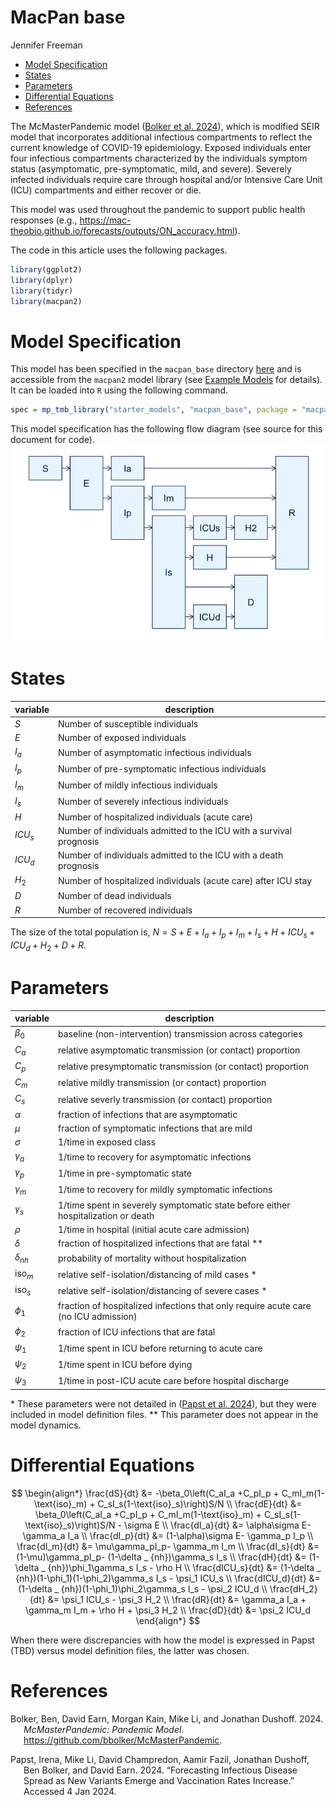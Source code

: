 MacPan base
================
Jennifer Freeman

- [Model Specification](#model-specification)
- [States](#states)
- [Parameters](#parameters)
- [Differential Equations](#differential-equations)
- [References](#references)

The McMasterPandemic model ([Bolker et al. 2024](#ref-macpan)), which is
modified SEIR model that incorporates additional infectious compartments
to reflect the current knowledge of COVID-19 epidemiology. Exposed
individuals enter four infectious compartments characterized by the
individuals symptom status (asymptomatic, pre-symptomatic, mild, and
severe). Severely infected individuals require care through hospital
and/or Intensive Care Unit (ICU) compartments and either recover or die.

This model was used throughout the pandemic to support public health
responses (e.g.,
<https://mac-theobio.github.io/forecasts/outputs/ON_accuracy.html>).

The code in this article uses the following packages.

``` r
library(ggplot2)
library(dplyr)
library(tidyr)
library(macpan2)
```

# Model Specification

This model has been specified in the `macpan_base` directory
[here](https://github.com/canmod/macpan2/blob/main/inst/starter_models/macpan_base/tmb.R)
and is accessible from the `macpan2` model library (see [Example
Models](https://canmod.github.io/macpan2/articles/example_models.html)
for details). It can be loaded into `R` using the following command.

``` r
spec = mp_tmb_library("starter_models", "macpan_base", package = "macpan2")
```

This model specification has the following flow diagram (see source for
this document for code). ![](./figures/diagram-1.png)<!-- -->

# States

| variable | description                                                         |
|----------|---------------------------------------------------------------------|
| $S$      | Number of susceptible individuals                                   |
| $E$      | Number of exposed individuals                                       |
| $I_a$    | Number of asymptomatic infectious individuals                       |
| $I_p$    | Number of pre-symptomatic infectious individuals                    |
| $I_m$    | Number of mildly infectious individuals                             |
| $I_s$    | Number of severely infectious individuals                           |
| $H$      | Number of hospitalized individuals (acute care)                     |
| $ICU_s$  | Number of individuals admitted to the ICU with a survival prognosis |
| $ICU_d$  | Number of individuals admitted to the ICU with a death prognosis    |
| $H_2$    | Number of hospitalized individuals (acute care) after ICU stay      |
| $D$      | Number of dead individuals                                          |
| $R$      | Number of recovered individuals                                     |

The size of the total population is,
$N = S + E + I_a + I_p + I_m + I_s + H + ICU_s + ICU_d + H_2 + D + R$.

# Parameters

| variable       | description                                                                         |
|----------------|-------------------------------------------------------------------------------------|
| $\beta_0$      | baseline (non-intervention) transmission across categories                          |
| $C_a$          | relative asymptomatic transmission (or contact) proportion                          |
| $C_p$          | relative presymptomatic transmission (or contact) proportion                        |
| $C_m$          | relative mildly transmission (or contact) proportion                                |
| $C_s$          | relative severly transmission (or contact) proportion                               |
| $\alpha$       | fraction of infections that are asymptomatic                                        |
| $\mu$          | fraction of symptomatic infections that are mild                                    |
| $\sigma$       | 1/time in exposed class                                                             |
| $\gamma_a$     | 1/time to recovery for asymptomatic infections                                      |
| $\gamma_p$     | 1/time in pre-symptomatic state                                                     |
| $\gamma_m$     | 1/time to recovery for mildly symptomatic infections                                |
| $\gamma_s$     | 1/time spent in severely symptomatic state before either hospitalization or death   |
| $\rho$         | 1/time in hospital (initial acute care admission)                                   |
| $\delta$       | fraction of hospitalized infections that are fatal \*\*                             |
| $\delta_{nh}$  | probability of mortality without hospitalization                                    |
| $\text{iso}_m$ | relative self-isolation/distancing of mild cases \*                                 |
| $\text{iso}_s$ | relative self-isolation/distancing of severe cases \*                               |
| $\phi_1$       | fraction of hospitalized infections that only require acute care (no ICU admission) |
| $\phi_2$       | fraction of ICU infections that are fatal                                           |
| $\psi_1$       | 1/time spent in ICU before returning to acute care                                  |
| $\psi_2$       | 1/time spent in ICU before dying                                                    |
| $\psi_3$       | 1/time in post-ICU acute care before hospital discharge                             |

\* These parameters were not detailed in ([Papst et al.
2024](#ref-papst2024forecasting)), but they were included in model
definition files. \*\* This parameter does not appear in the model
dynamics.

# Differential Equations

<!-- nb. do not remove the spaces in `\delta _ {nh}`. https://github.com/github/markup/issues/1575 -->

$$
\begin{align*}
\frac{dS}{dt} &= -\beta_0\left(C_aI_a +C_pI_p + C_mI_m(1-\text{iso}_m) + C_sI_s(1-\text{iso}_s)\right)S/N \\
\frac{dE}{dt} &= \beta_0\left(C_aI_a +C_pI_p + C_mI_m(1-\text{iso}_m) + C_sI_s(1-\text{iso}_s)\right)S/N - \sigma E \\
\frac{dI_a}{dt} &= \alpha\sigma E- \gamma_a I_a \\
\frac{dI_p}{dt} &= (1-\alpha)\sigma E- \gamma_p I_p \\
\frac{dI_m}{dt} &= \mu\gamma_pI_p- \gamma_m I_m \\
\frac{dI_s}{dt} &= (1-\mu)\gamma_pI_p- (1-\delta _ {nh})\gamma_s I_s \\
\frac{dH}{dt} &= (1-\delta _ {nh})\phi_1\gamma_s I_s - \rho H  \\
\frac{dICU_s}{dt} &= (1-\delta _ {nh})(1-\phi_1)(1-\phi_2)\gamma_s I_s - \psi_1 ICU_s \\
\frac{dICU_d}{dt} &= (1-\delta _ {nh})(1-\phi_1)\phi_2\gamma_s I_s - \psi_2 ICU_d \\
\frac{dH_2}{dt} &= \psi_1 ICU_s - \psi_3 H_2  \\
\frac{dR}{dt} &= \gamma_a I_a + \gamma_m I_m + \rho H + \psi_3 H_2 \\
\frac{dD}{dt} &=  \psi_2 ICU_d
\end{align*}
$$

When there were discrepancies with how the model is expressed in Papst
(TBD) versus model definition files, the latter was chosen.

# References

<div id="refs" class="references csl-bib-body hanging-indent">

<div id="ref-macpan" class="csl-entry">

Bolker, Ben, David Earn, Morgan Kain, Mike Li, and Jonathan Dushoff.
2024. *McMasterPandemic: Pandemic Model*.
<https://github.com/bbolker/McMasterPandemic>.

</div>

<div id="ref-papst2024forecasting" class="csl-entry">

Papst, Irena, Mike Li, David Champredon, Aamir Fazil, Jonathan Dushoff,
Ben Bolker, and David Earn. 2024. “Forecasting Infectious Disease Spread
as New Variants Emerge and Vaccination Rates Increase.” Accessed 4 Jan
2024.

</div>

</div>
